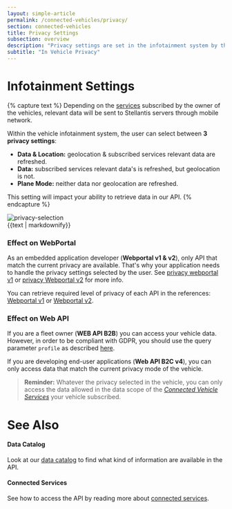 ```yaml
---
layout: simple-article
permalink: /connected-vehicles/privacy/
section: connected-vehicles
title: Privacy Settings
subsection: overview
description: "Privacy settings are set in the infotainment system by the owner of the vehicle. Find information about these settings here."
subtitle: "In Vehicle Privacy"
---
```


# Infotainment Settings

{% capture text %}
Depending on the [services]({{site.baseurl}}/connected-vehicles/access-requirements#connected-vehicle-services) subscribed by the owner of the vehicles, relevant data will be sent to Stellantis servers through mobile network.

Within the vehicle infotainment system, the user can select between **3 privacy settings**:
- <strong>Data & Location:</strong> geolocation & subscribed services relevant data are refreshed.
- <strong>Data:</strong> subscribed services relevant data's is refreshed, but geolocation is not.
- <strong>Plane Mode:</strong> neither data nor geolocation are refreshed.

This setting will impact your ability to retrieve data in our API.
{% endcapture %}

<div style="overflow: auto">


<img src="{{site.baseurl}}/assets/images/privacy-selection.jpg" alt="privacy-selection" class="content-img-float-right">
<div>
{{text | markdownify}}
</div>
</div>

### Effect on WebPortal

As an embedded application developer (**Webportal v1 & v2**), only API that match the current privacy are available. That's why your application needs to handle the privacy settings selected by the user. See [privacy webportal v1]({{site.baseurl}}/webportal/v1/application/#privacy-mode) or [privacy Webportal v2]({{site.baseurl}}/webportal/v2/overview/privacy/#article) for more info.

You can retrieve required level of privacy of each API in the references: [Webportal v1]({{site.baseurl}}/webportal/v1/api-reference/list/#article) or [Webportal v2]({{site.baseurl}}/webportal/v2/api-reference/list/#article).

### Effect on Web API


If you are a fleet owner (**WEB API B2B**) you can access your vehicle data. However, in order to be compliant with GDPR, you should use the query parameter `profile` as described [here]({{site.baseurl}}/webapi/b2b/api-reference/specification/#section/API-output:/Data-profile).

If you are developing end-user applications (**Web API B2C v4**), you can only access data that match the current privacy mode of the vehicle.

> **Reminder:** Whatever the privacy selected in the vehicle, you can only access the data allowed in the data scope of the *[Connected Vehicle Services]({{site.baseurl}}/connected-vehicles/access-requirements/#vehicle-connected-services)* your vehicle subscribed.

# See Also

#### Data Catalog

Look at our [data catalog]({{site.baseurl}}/connected-vehicles/data-catalog/#article) to find what kind of information are available in the API.


#### Connected Services

See how to access the API by reading more about [connected services]({{site.baseurl}}/connected-vehicles/access-requirements).
